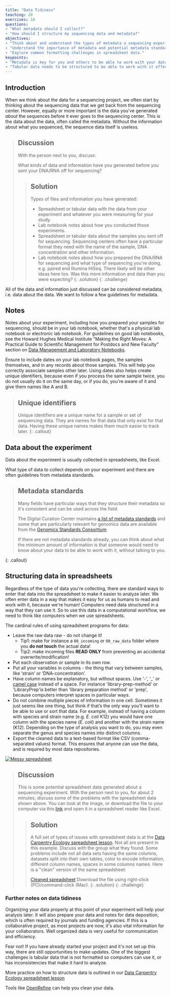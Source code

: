 ```yaml
---
title: "Data Tidiness"
teaching: 20
exercises: 10
questions:
- "What metadata should I collect?"
- "How should I structure my sequencing data and metadata?"
objectives:
- "Think about and understand the types of metadata a sequencing experiment will generate."
- "Understand the importance of metadata and potential metadata standards."
- "Explore common formatting challenges in spreadsheet data."
keypoints:
- "Metadata is key for you and others to be able to work with your data."
- "Tabular data needs to be structured to be able to work with it effectively."
---
```


## Introduction


When we think about the data for a sequencing project, we often start by thinking about the sequencing data that we get back from the sequencing center. However, equally or more important is the data you've generated _about_ the sequences before it ever goes to the sequencing center. This is the data about the data, often called the metadata. Without the information about what you sequenced, the sequence data itself is useless.  

> ## Discussion
> With the person next to you, discuss:
>
> What kinds of data and information have you generated before you sent your DNA/RNA off for sequencing?
>
> > ## Solution
> > Types of files and information you have generated:
> > - Spreadsheet or tabular data with the data from your experiment and whatever you were measuring for your study.
> > - Lab notebook notes about how you conducted those experiments.
> > - Spreadsheet or tabular data about the samples you sent off for sequencing. Sequencing centers often have a particular format they need with the name of the sample, DNA concentration and other information.
> > - Lab notebook notes about how you prepared the DNA/RNA for sequencing and what type of sequencing you're doing, e.g. paired end Illumina HiSeq.
> > There likely will be other ideas here too.
> > Was this more information and data than you were expecting?
> {: .solution}
{: .challenge}

All of the data and information just discussed can be considered metadata, i.e. data about the data. We want to follow a few guidelines for metadata.

## Notes

Notes about your experiment, including how you prepared your samples for sequencing, should be in your lab notebook, whether that's a physical lab notebook or electronic lab notebook. For guidelines on good lab notebooks, see the Howard Hughes Medical Institute "Making the Right Moves: A Practical Guide to Scientifıc Management for Postdocs and New Faculty" section on
[Data Management and Laboratory Notebooks](http://www.hhmi.org/sites/default/files/Educational%20Materials/Lab%20Management/Making%20the%20Right%20Moves/moves2_ch8.pdf).


Ensure to include dates on your lab notebook pages, the samples themselves, and in
any records about those samples. This will help you correctly associate samples
other later. Using dates also helps create unique identifiers, because even
if you process the same sample twice, you do not usually do it on the same
day, or if you do, you're aware of it and give them names like A and B.

> ## Unique identifiers
> Unique identifiers are a unique name for a sample or set of sequencing data.
> They are names for that data that only exist for that data. Having these
> unique names makes them much easier to track later.
{: .callout}

## Data about the experiment

Data about the experiment is usually collected in spreadsheets, like Excel.

What type of data to collect depends on your experiment and there are often guidelines from metadata standards.

> ## Metadata standards
> Many fields have particular ways that they structure their metadata so it's
consistent and can be used across the field.
>
> The Digital Curation Center maintains [a list of metadata  standards](http://www.dcc.ac.uk/resources/metadata-standards/list) and some that are particularly relevant for genomics data are available from the [Genomics Standards Consortium](http://www.gensc.org/pages/projects.html).
>
> If there are not metadata standards already, you can think about what the minimum amount of information is that someone would need to know about your data to be able to work with it, without talking to you.
>
{: .callout}

## Structuring data in spreadsheets

Regardless of the type of data you're collecting, there are standard ways to enter that data into the spreadsheet to make it easier to analyze later. We often enter data in a way that makes it easy for us as humans to read and work with it, because we're human! Computers need data structured in a way that they can use it. So to use this data in a computational workflow, we need to think like computers when we use spreadsheets.

The cardinal rules of using spreadsheet programs for data:

- Leave the raw data raw - do not change it!
  + Tip1: make for instance a `00_incoming` or `00_raw_data` folder where you **do not touch** the actual data!
  + Tip2: make incoming files **READ ONLY** from preventing an accidental overwrite/modification!
- Put each observation or sample in its own row.
- Put all your variables in columns - the thing that vary between samples, like ‘strain’ or ‘DNA-concentration’.
- Have column names be explanatory, but without spaces. Use '-', '_' or [camel case](https://en.wikipedia.org/wiki/Camel_case) instead of a space. For instance 'library-prep-method' or 'LibraryPrep'is better than 'library preparation method' or 'prep', because computers interpret spaces in particular ways.
- Do not combine multiple pieces of information in one cell. Sometimes it just seems like one thing, but think if that’s the only way
you’ll want to be able to use or sort that data. For example, instead of having a column with species and strain name (e.g. *E. coli*
K12) you would have one column with the species name (*E. coli*) and another with the strain name (K12). Depending on the type of
analysis you want to do, you may even separate the genus and species names into distinct columns.
- Export the cleaned data to a text-based format like CSV (comma-separated values) format. This ensures that anyone can use the data, and is required by most data repositories.

[![Messy spreadsheet](../fig/01_tidiness_datasheet_example_messy.png)](https://github.com/datacarpentry/organization-genomics/raw/gh-pages/files/Ecoli_metadata_composite_messy.xlsx)

> ## Discussion
> This is some potential spreadsheet data generated about a sequencing experiment. With the person next to you, for about 2 minutes, discuss some of the problems with the spreadsheet data shown above. You can look at the image, or download the file to your computer via this [link](https://github.com/datacarpentry/organization-genomics/raw/gh-pages/files/Ecoli_metadata_composite_messy.xlsx) and open it in a spreadsheet reader like Excel.
>
>
> > ## Solution
> > A full set of types of issues with spreadsheet data is at the [Data Carpentry Ecology spreadsheet lesson](http://www.datacarpentry.org/spreadsheet-ecology-lesson/02-common-mistakes/). Not all are present in this example. Discuss with the group what they found. Some problems include not all data sets having the same columns, datasets split into their own tables, color to encode information, different column names, spaces in some columns names. Here is a "clean" version of the same spreadsheet:
> >
> >[Cleaned spreadsheet](https://raw.githubusercontent.com/datacarpentry/wrangling-genomics/gh-pages/files/Ecoli_metadata_composite.tsv)
> >Download the file using right-click (PC)/command-click (Mac).
> {: .solution}
{: .challenge}

### Further notes on data tidiness

Organizing your data properly at this point of your experiment will help your analysis later. It will also prepare your data and notes for data deposition, which is often required by journals and funding agencies. If this is a collaborative project, as most projects are now, it's also vital information for your collaborators. Well organized data is very useful for communication and efficiency.

Fear not! If you have already started your project and it's not set up this way, there are still opportunities to make updates. One of the biggest challenges is tabular data that is not formatted so computers can use it, or has inconsistencies that make it hard to analyze.

More practice on how to structure data is outlined in our [Data Carpentry Ecology spreadsheet lesson](http://www.datacarpentry.org/spreadsheet-ecology-lesson/02-common-mistakes/)

Tools like [OpenRefine](http://www.datacarpentry.org/OpenRefine-ecology-lesson/) can help you clean your data.
